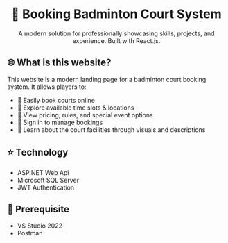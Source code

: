 <h1 align="center"> 🏸 Booking Badminton Court System </h1>
<p align="center">A modern solution for professionally showcasing skills, projects, and experience. Built with React.js.</p>

## 🌐  What is this website?
This website is a modern landing page for a badminton court booking system. It allows players to:
- 📅 Easily book courts online<br>
- 📍 Explore available time slots & locations
- 🧾 View pricing, rules, and special event options
- 👤 Sign in to manage bookings
- 📸 Learn about the court facilities through visuals and descriptions 

## ⭐ Technology
- ASP.NET Web Api
- Microsoft SQL Server
- JWT Authentication

## 📌 Prerequisite
- VS Studio 2022
- Postman
